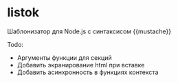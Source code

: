 # listok
Шаблонизатор для Node.js с синтаксисом {{mustache}}

Todo:
- Аргументы функции для секций
- Добавить экранирование html при вставке
- Добавить асинхронность в функциях контекста